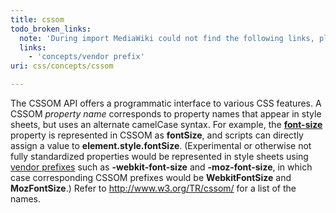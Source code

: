 ```yaml
---
title: cssom
todo_broken_links:
  note: 'During import MediaWiki could not find the following links, please fix and adjust this list.'
  links:
    - 'concepts/vendor prefix'
uri: css/concepts/cssom

---
```

The CSSOM API offers a programmatic interface to various CSS features. A CSSOM *property name* corresponds to property names that appear in style sheets, but uses an alternate camelCase syntax. For example, the [**font-size**](/css/properties/font-size) property is represented in CSSOM as **fontSize**, and scripts can directly assign a value to **element.style.fontSize**. (Experimental or otherwise not fully standardized properties would be represented in style sheets using [vendor prefixes](/w/index.php?title=concepts/vendor_prefix&action=edit&redlink=1) such as **-webkit-font-size** and **-moz-font-size**, in which case corresponding CSSOM prefixes would be **WebkitFontSize** and **MozFontSize**.) Refer to <http://www.w3.org/TR/cssom/> for a list of the names.